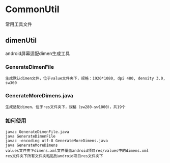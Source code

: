 # CommonUtil
常用工具文件

## dimenUtil
android屏幕适配dimen生成工具

### GenerateDimenFile 
	生成默认dimen文件，位于value文件夹下，规格：1920*1080, dpi 480, density 3.0, sw360
	
### GenerateMoreDimens.java
	生成适配dimen，位于res文件夹下，规格（sw280-sw1000），共19个

### 如何使用
	javac GenerateDimenFile.java
	java GenerateDimenFile
	javac -encoding utf-8 GenerateMoreDimens.java
	java GenerateMoreDimens
	values文件夹下dimens.xml文件覆盖android项目res/values中的dimens.xml
	res文件夹下所有文件夹粘贴到android项目res文件夹下
